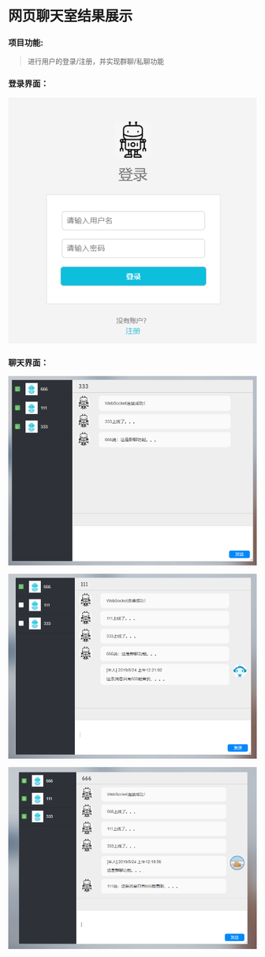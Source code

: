 # 网页聊天室结果展示

### 项目功能:

> 进行用户的登录/注册，并实现群聊/私聊功能

### 登录界面：



![](https://github.com/beerNewbie/chatroom/blob/master/projectImage/login.PNG)

### 聊天界面：

![](https://github.com/beerNewbie/chatroom/blob/master/projectImage/chat03.PNG)

![](https://github.com/beerNewbie/chatroom/blob/master/projectImage/chat02.PNG)

![](https://github.com/beerNewbie/chatroom/blob/master/projectImage/chat.PNG)
